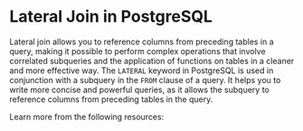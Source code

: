 # Lateral Join in PostgreSQL

Lateral join allows you to reference columns from preceding tables in a query, making it possible to perform complex operations that involve correlated subqueries and the application of functions on tables in a cleaner and more effective way. The `LATERAL` keyword in PostgreSQL is used in conjunction with a subquery in the `FROM` clause of a query. It helps you to write more concise and powerful queries, as it allows the subquery to reference columns from preceding tables in the query.

Learn more from the following resources:

